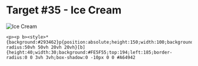 # Target #35 - Ice Cream

![Ice Cream](https://cssbattle.dev/targets/35.png)

```
<p><p b><style>*{background:#293462}p{position:absolute;height:150;width:100;background:#FFF1C1;top:34;left:150;border-radius:50vh 50vh 20vh 20vh}[b]{height:40;width:30;background:#FE5F55;top:194;left:185;border-radius:0 0 3vh 3vh;box-shadow:0 -10px 0 0 #A64942
```
